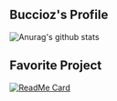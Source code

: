 ## Buccioz's Profile

![Anurag's github stats](https://github-readme-stats.vercel.app/api?username=Buccioz&show_icons=true&theme=dracula)

## Favorite Project
[![ReadMe Card](https://github-readme-stats.vercel.app/api/pin/?username=Buccioz&repo=TwinDeal&theme=dracula)](https://github.com/Buccioz/TwinDeal)


